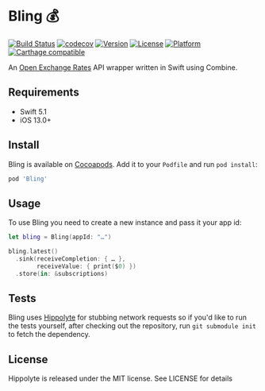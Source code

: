 # Bling 💰

[![Build Status](https://travis-ci.org/JanGorman/Bling.svg?branch=master)](https://travis-ci.org/JanGorman/Bling)
[![codecov](https://codecov.io/gh/JanGorman/Bling/branch/master/graph/badge.svg)](https://codecov.io/gh/JanGorman/Bling)
[![Version](https://img.shields.io/cocoapods/v/Bling.svg?style=flat)](http://cocoapods.org/pods/Bling)
[![License](https://img.shields.io/cocoapods/l/Bling.svg?style=flat)](http://cocoapods.org/pods/Bling)
[![Platform](https://img.shields.io/cocoapods/p/Bling.svg?style=flat)](http://cocoapods.org/pods/Bling)
[![Carthage compatible](https://img.shields.io/badge/Carthage-compatible-4BC51D.svg?style=flat)](https://github.com/Carthage/Carthage)

An [Open Exchange Rates](https://openexchangerates.org) API wrapper written in Swift using Combine.

## Requirements

- Swift 5.1
- iOS 13.0+

## Install

Bling is available on [Cocoapods](http://cocoapods.org). Add it to your `Podfile` and run `pod install`:

```ruby
pod 'Bling'
```

## Usage

To use Bling you need to create a new instance and pass it your app id:

```swift
let bling = Bling(appId: "…")

bling.latest()
  .sink(receiveCompletion: { … },
        receiveValue: { print($0) })
  .store(in: &subscriptions)
```

## Tests

Bling uses [Hippolyte](https://github.com/JanGorman/Hippolyte) for stubbing network requests so if you'd like to run the tests yourself, after checking out the repository, run `git submodule init` to fetch the dependency.

## License

Hippolyte is released under the MIT license. See LICENSE for details